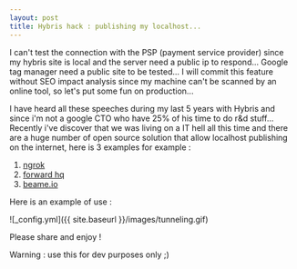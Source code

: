 ```yaml
---
layout: post
title: Hybris hack : publishing my localhost...
---
```


I can't test the connection with the PSP (payment service provider) since my hybris site is local and the server need a public ip to respond...
Google tag manager need a public site to be tested...
I will commit this feature without SEO impact analysis since my machine can't be scanned by an online tool, so let's put some fun on production...

I have heard all these speeches during my last 5 years with Hybris and since i'm  not a google CTO who have 25% of his time to do r&d stuff...
Recently i've discover that we was living on a IT hell all this time and there are a huge number of open source solution that allow localhost publishing
on the internet, here is 3 examples for example :

1. [ngrok](https://ngrok.com/)
2. [forward hq](https://forwardhq.com/)
3. [beame.io](https://www.beame.io/insta-ssl.html)

Here is an example of use :

![_config.yml]({{ site.baseurl }}/images/tunneling.gif)

Please share and enjoy !

Warning : use this for dev purposes only ;)


